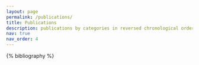 ```yaml
---
layout: page
permalink: /publications/
title: Publications
description: publications by categories in reversed chronological order. generated by jekyll-scholar.
nav: true
nav_order: 4 
---
```


<!-- _pages/publications.md -->
<div class="publications">

{% bibliography %}

</div>

